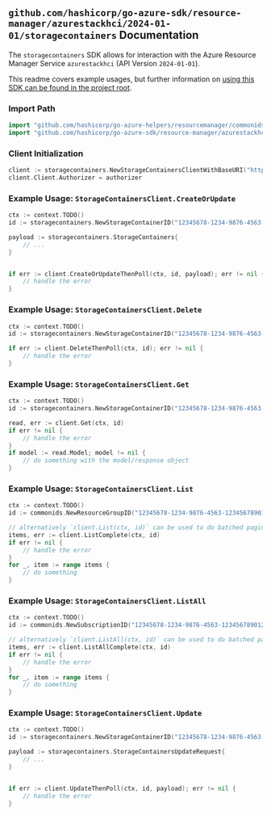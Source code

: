 
## `github.com/hashicorp/go-azure-sdk/resource-manager/azurestackhci/2024-01-01/storagecontainers` Documentation

The `storagecontainers` SDK allows for interaction with the Azure Resource Manager Service `azurestackhci` (API Version `2024-01-01`).

This readme covers example usages, but further information on [using this SDK can be found in the project root](https://github.com/hashicorp/go-azure-sdk/tree/main/docs).

### Import Path

```go
import "github.com/hashicorp/go-azure-helpers/resourcemanager/commonids"
import "github.com/hashicorp/go-azure-sdk/resource-manager/azurestackhci/2024-01-01/storagecontainers"
```


### Client Initialization

```go
client := storagecontainers.NewStorageContainersClientWithBaseURI("https://management.azure.com")
client.Client.Authorizer = authorizer
```


### Example Usage: `StorageContainersClient.CreateOrUpdate`

```go
ctx := context.TODO()
id := storagecontainers.NewStorageContainerID("12345678-1234-9876-4563-123456789012", "example-resource-group", "storageContainerValue")

payload := storagecontainers.StorageContainers{
	// ...
}


if err := client.CreateOrUpdateThenPoll(ctx, id, payload); err != nil {
	// handle the error
}
```


### Example Usage: `StorageContainersClient.Delete`

```go
ctx := context.TODO()
id := storagecontainers.NewStorageContainerID("12345678-1234-9876-4563-123456789012", "example-resource-group", "storageContainerValue")

if err := client.DeleteThenPoll(ctx, id); err != nil {
	// handle the error
}
```


### Example Usage: `StorageContainersClient.Get`

```go
ctx := context.TODO()
id := storagecontainers.NewStorageContainerID("12345678-1234-9876-4563-123456789012", "example-resource-group", "storageContainerValue")

read, err := client.Get(ctx, id)
if err != nil {
	// handle the error
}
if model := read.Model; model != nil {
	// do something with the model/response object
}
```


### Example Usage: `StorageContainersClient.List`

```go
ctx := context.TODO()
id := commonids.NewResourceGroupID("12345678-1234-9876-4563-123456789012", "example-resource-group")

// alternatively `client.List(ctx, id)` can be used to do batched pagination
items, err := client.ListComplete(ctx, id)
if err != nil {
	// handle the error
}
for _, item := range items {
	// do something
}
```


### Example Usage: `StorageContainersClient.ListAll`

```go
ctx := context.TODO()
id := commonids.NewSubscriptionID("12345678-1234-9876-4563-123456789012")

// alternatively `client.ListAll(ctx, id)` can be used to do batched pagination
items, err := client.ListAllComplete(ctx, id)
if err != nil {
	// handle the error
}
for _, item := range items {
	// do something
}
```


### Example Usage: `StorageContainersClient.Update`

```go
ctx := context.TODO()
id := storagecontainers.NewStorageContainerID("12345678-1234-9876-4563-123456789012", "example-resource-group", "storageContainerValue")

payload := storagecontainers.StorageContainersUpdateRequest{
	// ...
}


if err := client.UpdateThenPoll(ctx, id, payload); err != nil {
	// handle the error
}
```
